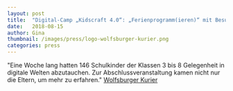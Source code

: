 ```yaml
---
layout: post
title:  "Digital-Camp „Kidscraft 4.0“: „Ferienprogramm(ieren)“ mit Besuch vom Kultusminister"
date:   2018-08-15
author: Gina
thumbnail: /images/press/logo-wolfsburger-kurier.png
categories: press
---
```

"Eine Woche lang hatten 146 Schulkinder der Klassen 3 bis 8 Gelegenheit in digitale Welten abzutauchen. Zur Abschlussveranstaltung kamen nicht nur die Eltern, um mehr zu erfahren."
<a href="http://www.wolfsburger-kurier.de/wolfsburg/digital-camp-kidscraft-4-0-wolfsburg-abschlussveranstaltung-42765">Wolfsburger Kurier
